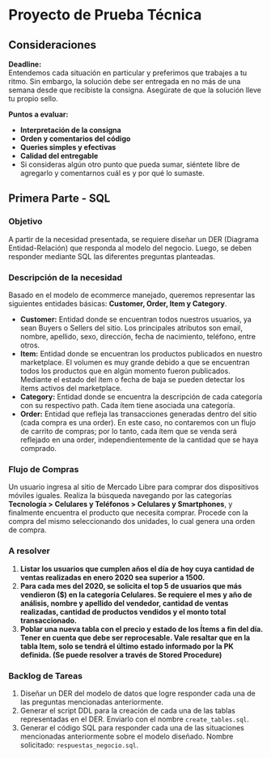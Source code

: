 # Proyecto de Prueba Técnica

## Consideraciones

**Deadline:**  
Entendemos cada situación en particular y preferimos que trabajes a tu ritmo. Sin embargo, la solución debe ser entregada en no más de una semana desde que recibiste la consigna. Asegúrate de que la solución lleve tu propio sello.

**Puntos a evaluar:**
- **Interpretación de la consigna**
- **Orden y comentarios del código**
- **Queries simples y efectivas**
- **Calidad del entregable**
- Si consideras algún otro punto que pueda sumar, siéntete libre de agregarlo y comentarnos cuál es y por qué lo sumaste.

## Primera Parte - SQL

### Objetivo
A partir de la necesidad presentada, se requiere diseñar un DER (Diagrama Entidad-Relación) que responda al modelo del negocio. Luego, se deben responder mediante SQL las diferentes preguntas planteadas.

### Descripción de la necesidad
Basado en el modelo de ecommerce manejado, queremos representar las siguientes entidades básicas: **Customer, Order, Item y Category**.

- **Customer:** Entidad donde se encuentran todos nuestros usuarios, ya sean Buyers o Sellers del sitio. Los principales atributos son email, nombre, apellido, sexo, dirección, fecha de nacimiento, teléfono, entre otros.
- **Item:** Entidad donde se encuentran los productos publicados en nuestro marketplace. El volumen es muy grande debido a que se encuentran todos los productos que en algún momento fueron publicados. Mediante el estado del ítem o fecha de baja se pueden detectar los ítems activos del marketplace.
- **Category:** Entidad donde se encuentra la descripción de cada categoría con su respectivo path. Cada ítem tiene asociada una categoría.
- **Order:** Entidad que refleja las transacciones generadas dentro del sitio (cada compra es una order). En este caso, no contaremos con un flujo de carrito de compras; por lo tanto, cada ítem que se venda será reflejado en una order, independientemente de la cantidad que se haya comprado.

### Flujo de Compras
Un usuario ingresa al sitio de Mercado Libre para comprar dos dispositivos móviles iguales. Realiza la búsqueda navegando por las categorías **Tecnología > Celulares y Teléfonos > Celulares y Smartphones**, y finalmente encuentra el producto que necesita comprar. Procede con la compra del mismo seleccionando dos unidades, lo cual genera una orden de compra.

### A resolver
1. **Listar los usuarios que cumplen años el día de hoy cuya cantidad de ventas realizadas en enero 2020 sea superior a 1500.**
2. **Para cada mes del 2020, se solicita el top 5 de usuarios que más vendieron ($) en la categoría Celulares. Se requiere el mes y año de análisis, nombre y apellido del vendedor, cantidad de ventas realizadas, cantidad de productos vendidos y el monto total transaccionado.**
3. **Poblar una nueva tabla con el precio y estado de los Ítems a fin del día. Tener en cuenta que debe ser reprocesable. Vale resaltar que en la tabla Item, solo se tendrá el último estado informado por la PK definida. (Se puede resolver a través de Stored Procedure)**

### Backlog de Tareas
1. Diseñar un DER del modelo de datos que logre responder cada una de las preguntas mencionadas anteriormente.
2. Generar el script DDL para la creación de cada una de las tablas representadas en el DER. Enviarlo con el nombre `create_tables.sql`.
3. Generar el código SQL para responder cada una de las situaciones mencionadas anteriormente sobre el modelo diseñado. Nombre solicitado: `respuestas_negocio.sql`.
